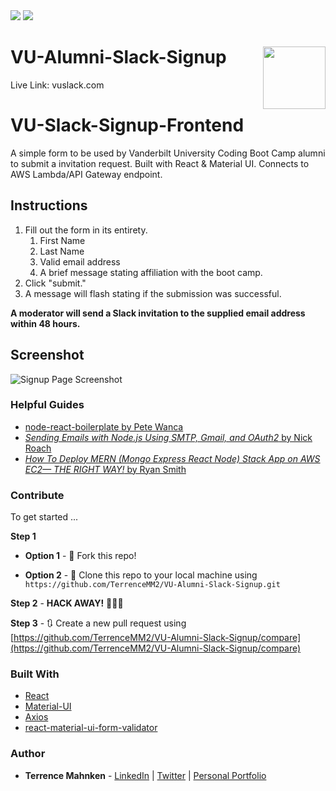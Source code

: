 <div>
<img src="https://img.shields.io/website?label=AWS%20Deployment&logo=amazon-aws&style=for-the-badge&url=http://vuslack.com%2F" />
<img src="https://img.shields.io/github/last-commit/terrencemm2/VU-Alumni-Slack-Signup?style=for-the-badge" />
</div>

# VU-Alumni-Slack-Signup <img align="right" width="100" height="100" src="../media/logo.png">
Live Link: vuslack.com 

# VU-Slack-Signup-Frontend
A simple form to be used by Vanderbilt University Coding Boot Camp alumni to submit a invitation request. Built with React &amp; Material UI. Connects to AWS Lambda/API Gateway endpoint. 

## Instructions
1. Fill out the form in its entirety.  
   1. First Name  
   2. Last Name  
   3. Valid email address  
   4. A brief message stating affiliation with the boot camp.  
2. Click "submit."
3. A message will flash stating if the submission was successful.

**A moderator will send a Slack invitation to the supplied email address within 48 hours.**

## Screenshot
![Signup Page Screenshot](https://github.com/TerrenceMM2/VU-Alumni-Slack-Signup/blob/media/screenshot.png?raw=true)  

### Helpful Guides
- [node-react-boilerplate by Pete Wanca](https://github.com/petewanca/node-react-boilerplate)  
- [*Sending Emails with Node.js Using SMTP, Gmail, and OAuth2* by Nick Roach](https://medium.com/@nickroach_50526/sending-emails-with-node-js-using-smtp-gmail-and-oauth2-316fe9c790a1)  
- [*How To Deploy MERN (Mongo Express React Node) Stack App on AWS EC2— THE RIGHT WAY!* by Ryan Smith](https://medium.com/@rksmith369/how-to-deploy-mern-stack-app-on-aws-ec2-with-ssl-nginx-the-right-way-e76c1a8cd6c6)  

### Contribute  

To get started ...

**Step 1**

- **Option 1** - 🍴 Fork this repo!

- **Option 2** - 👯 Clone this repo to your local machine using `https://github.com/TerrenceMM2/VU-Alumni-Slack-Signup.git`

**Step 2** - **HACK AWAY!** 🔨🔨🔨

**Step 3** - 🔃 Create a new pull request using [https://github.com/TerrenceMM2/VU-Alumni-Slack-Signup/compare](https://github.com/TerrenceMM2/VU-Alumni-Slack-Signup/compare)

### Built With
- [React](https://reactjs.org/)
- [Material-UI](https://material-ui.com/)
- [Axios](https://www.npmjs.com/package/axios)
- [react-material-ui-form-validator](https://www.npmjs.com/package/react-material-ui-form-validator)

### Author
* **Terrence Mahnken** - [LinkedIn](https://www.linkedin.com/in/terrencemahnken/) | [Twitter](https://twitter.com/TerrenceMahnken) | [Personal Portfolio](https://terrence.codes)
